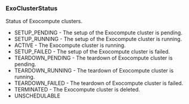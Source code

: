 ### ExoClusterStatus
Status of Exocompute clusters.

- SETUP_PENDING - The setup of the Exocompute cluster is pending.
- SETUP_RUNNING - The setup of the Exocompute cluster is running.
- ACTIVE - The Exocompute cluster is running.
- SETUP_FAILED - The setup of the Exocompute cluster is failed.
- TEARDOWN_PENDING - The teardown of Exocompute cluster is pending.
- TEARDOWN_RUNNING - The teardown of Exocompute cluster is running.
- TEARDOWN_FAILED - The teardown of Exocompute cluster is failed.
- TERMINATED - The Exocompute cluster is deleted.
- UNSCHEDULABLE
